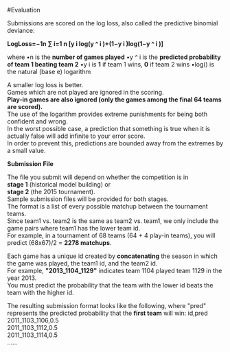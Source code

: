 #Evaluation 

Submissions are scored on the log loss, also called the predictive binomial deviance:
 
**LogLoss=−1n ∑ i=1 n [y i log(y ^  i )+(1−y i )log(1−y ^  i )]**

where
 •n is the **number of games played**
 •y ^  i   is the **predicted probability of team 1 beating team 2**
 •y i   is **1** if team 1 wins, **0** if team 2 wins
 •log()  is the natural (base e) logarithm
 
A smaller log loss is better.  
Games which are not played are ignored in the scoring.  
**Play-in games are also ignored (only the games among the final 64 teams are scored).**  
The use of the logarithm provides extreme punishments for being both confident and wrong.  
In the worst possible case, a prediction that something is true when it is actually false will add infinite to your error score.  
In order to prevent this, predictions are bounded away from the extremes by a small value.
 
**Submission File**
 
The file you submit will depend on whether the competition is in  
**stage 1** (historical model building) or  
**stage 2** (the 2015 tournament).  
Sample submission files will be provided for both stages.  
The format is a list of every possible matchup between the tournament teams.  
Since team1 vs. team2 is the same as team2 vs. team1, we only include the game pairs where team1 has the lower team id.  
For example, in a tournament of 68 teams (64 + 4 play-in teams), you will predict (68x67)/2  = **2278 matchups**. 
 
Each game has a unique id created by **concatenating** the season in which the game was played, the team1 id, and the team2 id.  
For example, **"2013_1104_1129"** indicates team 1104 played team 1129 in the year 2013.  
You must predict the probability that the team with the lower id beats the team with the higher id.
 
The resulting submission format looks like the following, where "pred" represents the predicted probability that the **first team** will win:
 id,pred  
 2011_1103_1106,0.5  
 2011_1103_1112,0.5  
 2011_1103_1114,0.5  
 ......  
